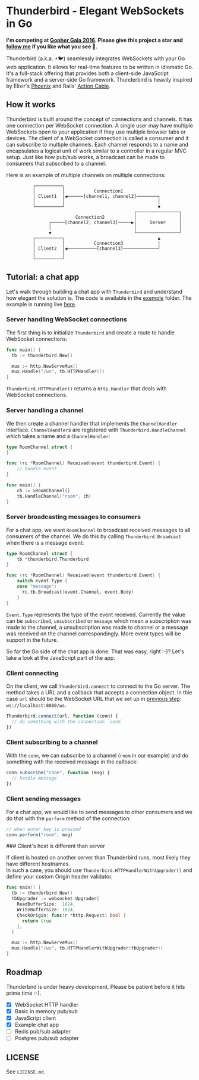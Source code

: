 # Thunderbird - Elegant WebSockets in Go

**I'm competing at [Gopher Gala 2016](http://gophergala.com/). Please give
this project a star and [follow me](https://github.com/jingweno) if you like what you see :beers:.**

Thunderbird (a.k.a. :zap::bird:) seamlessly integrates WebSockets with your Go web application. It allows for real-time features to be written in idiomatic Go. It's a full-stack offering that provides both a client-side JavaScript framework and a server-side Go framework. Thunderbird is heavily inspired by Elixir's [Phoenix](http://www.phoenixframework.org/) and Rails' [Action Cable](https://github.com/rails/rails/tree/master/actioncable).

## How it works

Thunderbird is built around the concept of connections and channels. It
has one connection per WebSocket connection. A single user may have
multiple WebSockets open to your application if they use multiple
browser tabs or devices. The client of a WebSocket connection is called
a consumer and it can subscribe to multiple channels. Each channel responds
to a name and encapsulates a logical unit of work similar to a controller
in a regular MVC setup. Just like how pub/sub works, a broadcast can be made
to consumers that subscribed to a channel.

Here is an example of multiple channels on multiple connections:

```
          ┌──────────┐
          │          │           Connection1
          │ Client1  │◀──────[channel1, channel2]────────┐
          │          │                                   │
          └──────────┘                                   ▼
                                                ┌────────────────┐
                          Connection2           │                │
                ┌─────[channel2, channel3]─────▶│     Server     │
                │                               │                │
                ▼                               └────────────────┘
          ┌──────────┐                                   ▲
          │          │           Connection3             │
          │ Client2  │◀───────────[channel3]─────────────┘
          │          │
          └──────────┘
```

## Tutorial: a chat app

Let's walk through building a chat app with `Thunderbird` and understand
how elegant the solution is. The code is available in the
[example](https://github.com/gophergala2016/thunderbird/tree/master/example) folder.
The example is running live [here](https://thunderbird-chat.herokuapp.com/).

### Server handling WebSocket connections

The first thing is to initialize `Thunderbird` and create a route to
handle WebSocket connections:

```go
func main() {
  tb := thunderbird.New()

  mux := http.NewServeMux()
  mux.Handle("/ws", tb.HTTPHandler())
}
```

`Thunderbird.HTTPHandler()` returns a `http.Handler` that deals with
WebSocket connections.

### Server handling a channel

We then create a channel handler that implements the
`ChannelHandler` interface. `ChannelHandler`s are registered with `Thunderbird.HandleChannel` which takes a name and a `ChannelHandler`:

```go
type RoomChannel struct {
}

func (rc *RoomChannel) Received(event thunderbird.Event) {
    // handle event
}

func main() {
    ch := &RoomChannel{}
    tb.HandleChannel("room", ch)
}
```

### Server broadcasting messages to consumers

For a chat app, we want `RoomChannel` to broadcast received
messages to all consumers of the channel. We do this by calling
`Thunderbird.Broadcast` when there is a message event:

```go
type RoomChannel struct {
    tb *thunderbird.Thunderbird
}

func (rc *RoomChannel) Received(event thunderbird.Event) {
    switch event.Type {
    case "message":
      rc.tb.Broadcast(event.Channel, event.Body)
    }
}
```

`Event.Type` represents the type of the event received. Currently the value can be `subscribed`, `unsubscribed` or `message` which mean a subscription was made to the channel, a unsubscription was made to channel or a message was received on the channel correspondingly. More event types will be support in the future.

So far the Go side of the chat app is done. That was easy, right :-)? Let's take a
look at the JavaScript part of the app.

### Client connecting

On the client, we call `Thunderbird.connect` to connect to the Go server.
The method takes a URL and a callback that accepts a connection object.
In thie case `url` should be the WebSocket URL that we set up in
[previous step](https://github.com/gophergala2016/thunderbird#server-handling-websocket-connections): `ws://localhost:8080/ws`.

```js
Thunderbird.connect(url, function (conn) {
  // do something with the connection `conn`
})
```

### Client subscribing to a channel

With the `conn`, we can subscribe to a channel (`room` in our example) and do something with the received message in the callback:

```js
conn.subscribe("room", function (msg) {
  // handle message
})
```

### Client sending messages

For a chat app, we would like to send messages to other consumers and we
do that with the `perform` method of the connection:

```js
// when enter key is pressed
conn.perform("room", msg)
```

### Client's host is different than server

If client is hosted on another server than Thunderbird runs, most likely they have different hostnames.  
In such a case, you should use `Thunderbird.HTTPHandlerWithUpgrader()` and define your custom Origin header validator.

```go
func main() {
  tb := thunderbird.New()
  tbUpgrader := websocket.Upgrader{
    ReadBufferSize:  1024,
    WriteBufferSize: 1024,
    CheckOrigin: func(r *http.Request) bool {
      return true
    },
  }

  mux := http.NewServeMux()
  mux.Handle("/ws", tb.HTTPHandlerWithUpgrader(tbUpgrader))
}
```

## Roadmap

Thunderbird is under heavy development. Please be patient before it hits
prime time :-).

- [X] WebSocket HTTP handler
- [x] Basic in memory pub/sub
- [X] JavaScript client
- [X] Example chat app
- [ ] Redis pub/sub adapter
- [ ] Postgres pub/sub adapter

## LICENSE

See `LICENSE.md`.
